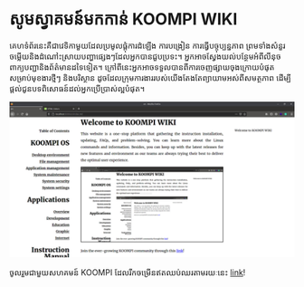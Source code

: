 # សូមស្វាគមន៍មកកាន់ KOOMPI WIKI

គេហទំព័រនេះគឺជាវេទិកាមួយដែលប្រមូលផ្តុំការដំឡើង ការបង្រៀន ការធ្វើបច្ចុប្បន្នភាព ព្រមទាំងសំនួរចម្លើយនិងដំណៅះស្រាយបញ្ហាផ្សេងៗដែលអ្នកបានជួបប្រទះ។ អ្នកអាចស្វែងយល់បន្ថែមអំពីលីនុច ពាក្យបញ្ជានិងព័ត៌មានដទៃទៀត។ ក្រៅពីនេះអ្នកអាចទទួលបានពីការចេញផ្សាយចុងក្រោយបំផុតសម្រាប់មុខងារថ្មីៗ និងបរិស្ថាន ដូចដែលក្រុមការងាររបស់យើងតែងតែព្យាយាមអស់ពីសមត្ថភាព ដើម្បីផ្តល់ជូនបទពិសោធន៍ដល់អ្នកប្រើប្រាស់ល្អបំផុត។

![Image](/public/Images/interfacekoompiwiki.png)


ចូលរួមជាមួយសហគមន៍ KOOMPI ដែលរីកចម្រើនឥតឈប់ឈរតាមរយៈនេះ [link](https://t.me/koompicom)!


